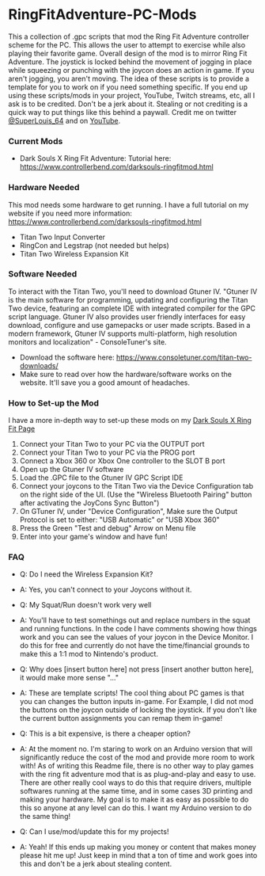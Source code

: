 # RingFitAdventure-PC-Mods
This a collection of .gpc scripts that mod the Ring Fit Adventure controller scheme for the PC. This allows the user to attempt to exercise while also playing their favorite game. Overall design of the mod is to mirror Ring Fit Adventure. The joystick is locked behind the movement of jogging in place while squeezing or punching with the joycon does an action in game. If you aren't jogging, you aren't moving. The idea of these scripts is to provide a template for you to work on if you need something specific. If you end up using these scripts/mods in your project, YouTube, Twitch streams, etc, all I ask is to be credited. Don't be a jerk about it. Stealing or not crediting is a quick way to put things like this behind a paywall. Credit me on twitter [@SuperLouis_64](https://twitter.com/SuperLouis_64) and on [YouTube](https://www.youtube.com/channel/UCaG9FzEfuHkvh7J6W6MH4eA). 

### Current Mods 
- Dark Souls X Ring Fit Adventure: Tutorial here: <https://www.controllerbend.com/darksouls-ringfitmod.html>

### Hardware Needed
This mod needs some hardware to get running. I have a full tutorial on my website if you need more information: <https://www.controllerbend.com/darksouls-ringfitmod.html>
- Titan Two Input Converter
- RingCon and Legstrap (not needed but helps)
- Titan Two Wireless Expansion Kit

### Software Needed
To interact with the Titan Two, you'll need to download Gtuner IV. "Gtuner IV is the main software for programming, updating and configuring the Titan Two device, featuring an complete IDE with integrated compiler for the GPC script language. Gtuner IV also provides user friendly interfaces for easy download, configure and use gamepacks or user made scripts. Based in a modern framework, Gtuner IV supports multi-platform, high resolution monitors and localization" - ConsoleTuner's site. 
- Download the software here: <https://www.consoletuner.com/titan-two-downloads/>
- Make sure to read over how the hardware/software works on the website. It'll save you a good amount of headaches.

### How to Set-up the Mod
I have a more in-depth way to set-up these mods on my [Dark Souls X Ring Fit Page](https://www.controllerbend.com/darksouls-ringfitmod.html)
1. Connect your Titan Two to your PC via the OUTPUT port
2. Connect your Titan Two to your PC via the PROG port
3. Connect a Xbox 360 or Xbox One controller to the SLOT B port
4. Open up the Gtuner IV software
5. Load the .GPC file to the Gtuner IV GPC Script IDE
6. Connect your joycons to the Titan Two via the Device Configuration tab on the right side of the UI. (Use the "Wireless Bluetooth Pairing" button after activating the JoyCons Sync Button")
7. On GTuner IV, under "Device Configuration", Make sure the Output Protocol is set to either: "USB Automatic" or "USB Xbox 360"
8. Press the Green "Test and debug" Arrow on Menu file
9. Enter into your game's window and have fun!

### FAQ
- Q: Do I need the Wireless Expansion Kit?
- A: Yes, you can't connect to your Joycons without it.

- Q: My Squat/Run doesn't work very well
- A: You'll have to test somethings out and replace numbers in the squat and running functions. In the code I have comments showing how things work and you can see the values of your joycon in the Device Monitor. I do this for free and currently do not have the time/financial grounds to make this a 1:1 mod to Nintendo's product.

- Q: Why does [insert button here] not press [insert another button here], it would make more sense "..."
- A: These are template scripts! The cool thing about PC games is that you can changes the button inputs in-game. For Example, I did not mod the buttons on the joycon outside of locking the joystick. If you don't like the current button assignments you can remap them in-game! 

- Q: This is a bit expensive, is there a cheaper option?
- A: At the moment no. I'm staring to work on an Arduino version that will significantly reduce the cost of the mod and provide more room to work with! As of writing this Readme file, there is no other way to play games with the ring fit adventure mod that is as plug-and-play and easy to use. There are other really cool ways to do this that require drivers, multiple softwares running at the same time, and in some cases 3D printing and making your hardware. My goal is to make it as easy as possible to do this so anyone at any level can do this. I want my Arduino version to do the same thing!

- Q: Can I use/mod/update this for my projects!
- A: Yeah! If this ends up making you money or content that makes money please hit me up! Just keep in mind that a ton of time and work goes into this and don't be a jerk about stealing content. 
